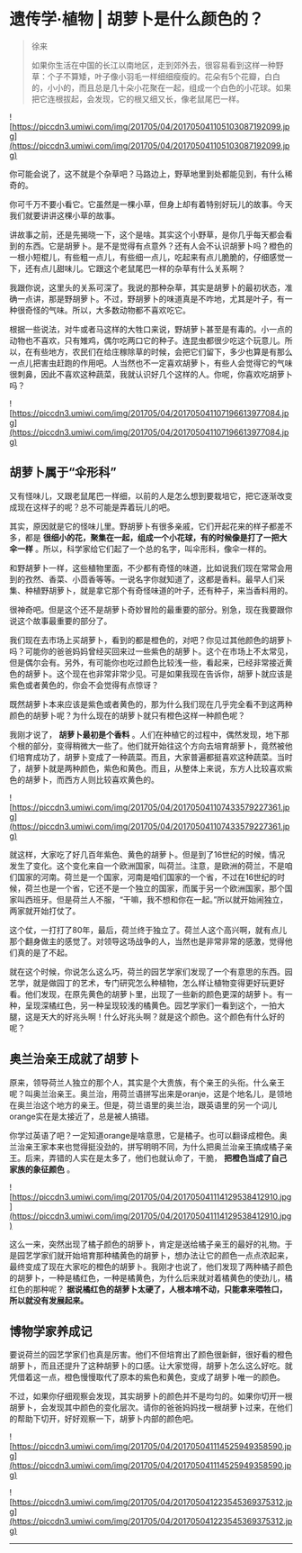 # 遗传学·植物 | 胡萝卜是什么颜色的？

> 徐来
> 
> 如果你生活在中国的长江以南地区，走到郊外去，很容易看到这样一种野草：个子不算矮，叶子像小羽毛一样细细瘦瘦的。花朵有5个花瓣，白白的，小小的，而且总是几十朵小花聚在一起，组成一个白色的小花球。如果把它连根拔起，会发现，它的根又细又长，像老鼠尾巴一样。

![https://piccdn3.umiwi.com/img/201705/04/201705041105103087192099.jpg](https://piccdn3.umiwi.com/img/201705/04/201705041105103087192099.jpg)

你可能会说了，这不就是个杂草吧？马路边上，野草地里到处都能见到，有什么稀奇的。

你可千万不要小看它。它虽然是一棵小草，但身上却有着特别好玩儿的故事。今天我们就要讲讲这棵小草的故事。

讲故事之前，还是先揭晓一下，这个是啥。其实这个小野草，是你几乎每天都会看到的东西。它是胡萝卜。是不是觉得有点意外？还有人会不认识胡萝卜吗？橙色的一根小短棍儿，有些粗一点儿，有些细一点儿，吃起来有点儿脆脆的，仔细感觉一下，还有点儿甜味儿。它跟这个老鼠尾巴一样的杂草有什么关系啊？

我跟你说，这里头的关系可深了。我说的那种杂草，其实是胡萝卜的最初状态，准确一点讲，那是野胡萝卜。不过，野胡萝卜的味道真是不咋地，尤其是叶子，有一种很奇怪的气味。所以，大多数动物都不喜欢吃它。

根据一些说法，对牛或者马这样的大牲口来说，野胡萝卜甚至是有毒的。小一点的动物也不喜欢，只有雉鸡，偶尔吃两口它的种子。连昆虫都很少吃这个玩意儿。所以，在有些地方，农民们在给庄稼除草的时候，会把它们留下，多少也算是有那么一点儿把害虫赶跑的作用吧。人当然也不一定喜欢胡萝卜，有些人会觉得它的气味很刺鼻，因此不喜欢这种蔬菜，我就认识好几个这样的人。你呢，你喜欢吃胡萝卜吗？

![https://piccdn3.umiwi.com/img/201705/04/201705041107196613977084.jpg](https://piccdn3.umiwi.com/img/201705/04/201705041107196613977084.jpg)

## 胡萝卜属于“伞形科”

又有怪味儿，又跟老鼠尾巴一样细，以前的人是怎么想到要栽培它，把它逐渐改变成现在这样子的呢？总不可能是弄着玩儿的吧。

其实，原因就是它的怪味儿里。野胡萝卜有很多亲戚，它们开起花来的样子都差不多，都是 **很细小的花，聚集在一起，组成一个小花球，有的时候像是打了一把大伞一样** 。所以，科学家给它们起了一个总的名字，叫伞形科，像伞一样的。

和野胡萝卜一样，这些植物里面，不少都有奇怪的味道，比如说我们现在常常会用到的孜然、香菜、小茴香等等。一说名字你就知道了，这都是香料。最早人们采集、种植野胡萝卜，就是拿它那个有奇怪味道的叶子，还有种子，来当香料用的。

很神奇吧。但是这个还不是胡萝卜奇妙冒险的最重要的部分。别急，现在我要跟你说这个故事最重要的部分了。

我们现在去市场上买胡萝卜，看到的都是橙色的，对吧？你见过其他颜色的胡萝卜吗？可能你的爸爸妈妈曾经买回来过一些紫色的胡萝卜。这个在市场上不太常见，但是偶尔会有。另外，有可能你也吃过颜色比较浅一些，看起来，已经非常接近黄色的胡萝卜。这个现在也非常非常少见。可是如果我现在告诉你，胡萝卜就应该是紫色或者黄色的，你会不会觉得有点惊讶？

既然胡萝卜本来应该是紫色或者黄色的，那为什么我们现在几乎完全看不到这两种颜色的胡萝卜呢？为什么现在的胡萝卜就只有橙色这样一种颜色呢？

我刚才说了， **胡萝卜最初是个香料** 。人们在种植它的过程中，偶然发现，地下那个根的部分，变得稍微大一些了。他们就开始往这个方向去培育胡萝卜，竟然被他们培育成功了，胡萝卜变成了一种蔬菜。而且，大家普遍都挺喜欢这种蔬菜。当时了，胡萝卜就是两种颜色，紫色和黄色。而且，从整体上来说，东方人比较喜欢紫色的胡萝卜，而西方人则比较喜欢黄色的。

![https://piccdn3.umiwi.com/img/201705/04/201705041107433579227361.jpg](https://piccdn3.umiwi.com/img/201705/04/201705041107433579227361.jpg)

就这样，大家吃了好几百年紫色、黄色的胡萝卜。但是到了16世纪的时候，情况发生了变化。这个变化来自一个欧洲国家，叫荷兰。注意，是欧洲的荷兰，不是咱们国家的河南。荷兰是一个国家，河南是咱们国家的一个省，不过在16世纪的时候，荷兰也是一个省，它还不是一个独立的国家，而属于另一个欧洲国家，那个国家叫西班牙。但是荷兰人不服，“干嘛，我不想和你在一起。”所以就开始闹独立，两家就开始打仗了。

这个仗，一打打了80年，最后，荷兰终于独立了。荷兰人这个高兴啊，就有点儿那个翻身做主的感觉了。对领导这场战争的人，当然也是非常非常的感激，觉得他们真的是了不起。

就在这个时候，你说怎么这么巧，荷兰的园艺学家们发现了一个有意思的东西。园艺学，就是做园丁的艺术，专门研究怎么种植物，怎么样让植物变得更好玩更好看。他们发现，在原先黄色的胡萝卜里，出现了一些新的颜色更深的胡萝卜。有一种，呈现深橘红色，另一种呈现较浅的橘黄色。园艺学家们一看到这个，一拍大腿，这是天大的好兆头啊！什么好兆头啊？就是这个颜色。这个颜色有什么好的呢？

## 奥兰治亲王成就了胡萝卜

原来，领导荷兰人独立的那个人，其实是个大贵族，有个亲王的头衔。什么亲王呢？叫奥兰治亲王。奥兰治，用荷兰语拼写出来是oranje，这是个地名儿，是领地在奥兰治这个地方的亲王。但是，荷兰语里的奥兰治，跟英语里的另一个词儿orange实在是太接近了，总是被人搞错。

你学过英语了吧？一定知道orange是啥意思，它是橘子。也可以翻译成橙色。奥兰治亲王家本来也觉得挺没劲的，拼写明明不同，为什么把奥兰治亲王搞成橘子亲王。后来，弄错的人实在是太多了，他们也就认命了，干脆， **把橙色当成了自己家族的象征颜色** 。

![https://piccdn3.umiwi.com/img/201705/04/201705041114129538412910.jpg](https://piccdn3.umiwi.com/img/201705/04/201705041114129538412910.jpg)

这么一来，突然出现了橘子颜色的胡萝卜，肯定是送给橘子亲王的最好的礼物。于是园艺学家们就开始培育那种橘黄色的胡萝卜，想办法让它的颜色一点点浓起来，最终变成了现在大家吃的橙色的胡萝卜。我刚才也说了，他们发现了两种橘子颜色的胡萝卜，一种是橘红色，一种是橘黄色，为什么后来就对着橘黄色的使劲儿，橘红色的那种呢？ **据说橘红色的胡萝卜太硬了，人根本啃不动，只能拿来喂牲口，所以就没有发展起来。**

## 博物学家养成记

要说荷兰的园艺学家们也真是厉害。他们不但培育出了颜色很新鲜，很好看的橙色胡萝卜，而且还提升了这种胡萝卜的口感。让大家觉得，胡萝卜怎么这么好吃。就凭借着这一点，橙色慢慢取代了原本的紫色和黄色，变成了胡萝卜唯一的颜色。

不过，如果你仔细观察会发现，其实胡萝卜的颜色并不是均匀的。如果你切开一根胡萝卜，会发现其中颜色的变化层次。请你的爸爸妈妈找一根胡萝卜过来，在他们的帮助下切开，好好观察一下，胡萝卜内部的颜色吧。

![https://piccdn3.umiwi.com/img/201705/04/201705041114525949358590.jpg](https://piccdn3.umiwi.com/img/201705/04/201705041114525949358590.jpg)

![https://piccdn3.umiwi.com/img/201705/04/201705041223545369375312.jpg](https://piccdn3.umiwi.com/img/201705/04/201705041223545369375312.jpg)

---
